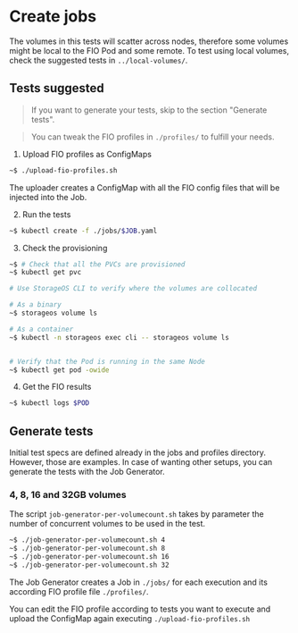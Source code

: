 # Create jobs

The volumes in this tests will scatter across nodes, therefore some volumes
might be local to the FIO Pod and some remote. To test using local volumes,
check the suggested tests in `../local-volumes/`.

## Tests suggested

> If you want to generate your tests, skip to the section "Generate tests".

> You can tweak the FIO profiles in `./profiles/` to fulfill your needs.

1. Upload FIO profiles as ConfigMaps

```bash
~$ ./upload-fio-profiles.sh
```

The uploader creates a ConfigMap with all the FIO config files that will be
injected into the Job.

2. Run the tests

```bash
~$ kubectl create -f ./jobs/$JOB.yaml

```

3. Check the provisioning

```bash
~$ # Check that all the PVCs are provisioned 
~$ kubectl get pvc

# Use StorageOS CLI to verify where the volumes are collocated

# As a binary
~$ storageos volume ls 

# As a container
~$ kubectl -n storageos exec cli -- storageos volume ls


# Verify that the Pod is running in the same Node
~$ kubectl get pod -owide
```

4. Get the FIO results

```bash
~$ kubectl logs $POD
```

## Generate tests

Initial test specs are defined already in the jobs and profiles directory.
However, those are examples. In case of wanting other setups, you can generate
the tests with the Job Generator.

### 4, 8, 16 and 32GB volumes


The script `job-generator-per-volumecount.sh` takes by parameter the number of
concurrent volumes to be used in the test.

```bash
~$ ./job-generator-per-volumecount.sh 4
~$ ./job-generator-per-volumecount.sh 8
~$ ./job-generator-per-volumecount.sh 16
~$ ./job-generator-per-volumecount.sh 32
```

The Job Generator creates a Job in `./jobs/` for each execution and its
according FIO profile file `./profiles/`.

You can edit the FIO profile according to tests you want to execute and upload
the ConfigMap again executing `./upload-fio-profiles.sh`
